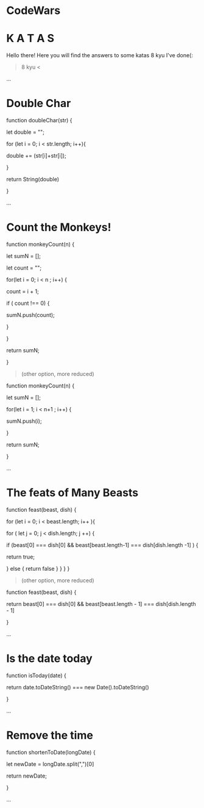 # CodeWars 
# K A T A S 
Hello there! Here you will find the answers to some katas 8 kyu I've done(:  

> 8 kyu <

...

# Double Char 

function doubleChar(str) {

  let double = "";
  
  for (let i = 0; i < str.length; i++){
  
  double += (str[i]+str[i]);
  
  }
  
  return String(double)

}

...

# Count the Monkeys!

function monkeyCount(n) {

  let sumN = [];
  
  let count = "";

  for(let i = 0; i < n ; i++) {
  
  count = i + 1;
  
  if ( count !== 0) {
  
  sumN.push(count);
      
  }
  
  }
  
  return sumN;
    
  }

> (other option, more reduced)

function monkeyCount(n) {

  let sumN = [];
  
  for(let i = 1; i < n+1 ; i++) {
  
   sumN.push(i);
      
}
  
  return sumN;
  
}

...

# The feats of Many Beasts 

function feast(beast, dish) {
  
  for (let i = 0; i < beast.length; i++ ){
  
   for ( let j = 0; j < dish.length; j ++) {
      
   if (beast[0] === dish[0] && beast[beast.length-1] === dish[dish.length -1] ) {
   
   return true;
   
   } else {
    return false
     }
    }
   }
  }
    
> (other option, more reduced)
 
 function feast(beast, dish) {

  return beast[0] === dish[0] && beast[beast.length - 1] === dish[dish.length - 1]
   
}

...

# Is the date today

function isToday(date) {

 return date.toDateString() === new Date().toDateString()
 
}

...

# Remove the time

function shortenToDate(longDate) {

let newDate = longDate.split(",")[0]

return newDate;
  
}

...


